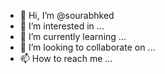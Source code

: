 - 👋 Hi, I’m @sourabhked
- 👀 I’m interested in ...
- 🌱 I’m currently learning ...
- 💞️ I’m looking to collaborate on ...
- 📫 How to reach me ...

<!---
sourabhked/sourabhked is a ✨ special ✨ repository because its `README.md` (this file) appears on your GitHub profile.
You can click the Preview link to take a look at your changes.
--->
